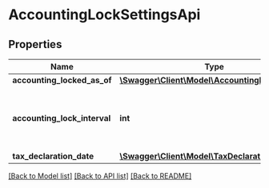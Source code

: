 # AccountingLockSettingsApi

## Properties
Name | Type | Description | Notes
------------ | ------------- | ------------- | -------------
**accounting_locked_as_of** | [**\Swagger\Client\Model\AccountingLockDateApi**](AccountingLockDateApi.md) |  | [optional] 
**accounting_lock_interval** | **int** | Range: 0 - 4. 0 &#x3D; None, 1 &#x3D; Month, 2 &#x3D; Quarter, 3 &#x3D; Year, 4 &#x3D; TaxDeclaration | [optional] 
**tax_declaration_date** | [**\Swagger\Client\Model\TaxDeclarationDateApi**](TaxDeclarationDateApi.md) |  | [optional] 

[[Back to Model list]](../../README.md#documentation-for-models) [[Back to API list]](../../README.md#documentation-for-api-endpoints) [[Back to README]](../../README.md)

